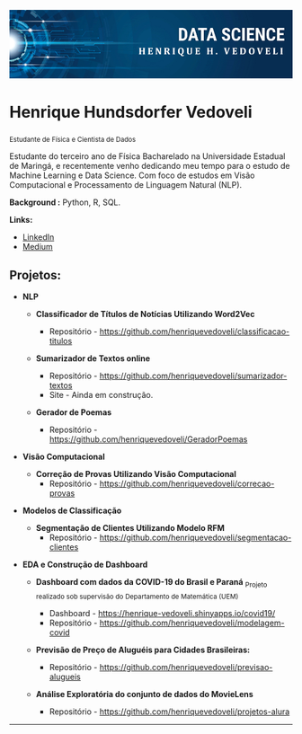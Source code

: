 <p align="center">
  <img src="banner.png" >
</p>

# Henrique Hundsdorfer Vedoveli
<sub>Estudante de Física e Cientista de Dados</sub>

Estudante do terceiro ano de Física Bacharelado na Universidade Estadual de Maringá, e recentemente venho dedicando meu tempo para o estudo de Machine Learning e Data Science. Com foco de estudos em Visão Computacional e Processamento de Linguagem Natural (NLP).

**Background :**  Python, R, SQL.

**Links:**
* [LinkedIn](https://www.linkedin.com/in/henrique-vedoveli)
* [Medium](https://medium.com/@henriquevedoveli)


## Projetos:

* **NLP**
  *   **Classificador de Títulos de Notícias Utilizando Word2Vec**
      * Repositório - https://github.com/henriquevedoveli/classificacao-titulos

  * **Sumarizador de Textos online**
    * Repositório - https://github.com/henriquevedoveli/sumarizador-textos
    * Site - Ainda em construção.

  * **Gerador de Poemas**
    * Repositório - https://github.com/henriquevedoveli/GeradorPoemas

* **Visão Computacional**
  *  **Correção de Provas Utilizando Visão Computacional**
      * Repositório - https://github.com/henriquevedoveli/correcao-provas

* **Modelos de Classificação**
  * **Segmentação de Clientes Utilizando Modelo RFM**
    * Repositório - https://github.com/henriquevedoveli/segmentacao-clientes

* **EDA e Construção de Dashboard**

  * **Dashboard com dados da COVID-19 do Brasil e Paraná**  <sub>Projeto realizado sob supervisão do Departamento de Matemática (UEM) </sub>  
    * Dashboard - https://henrique-vedoveli.shinyapps.io/covid19/
    * Repositório - https://github.com/henriquevedoveli/modelagem-covid
 
  * **Previsão de Preço de Aluguéis para Cidades Brasileiras:** 
    * Repositório - https://github.com/henriquevedoveli/previsao-alugueis

  * **Análise Exploratória do conjunto de dados do MovieLens**
    * Repositório - https://github.com/henriquevedoveli/projetos-alura

 
---
